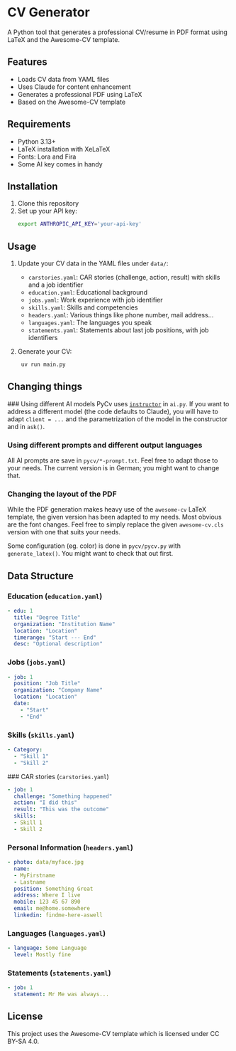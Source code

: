 # CV Generator

A Python tool that generates a professional CV/resume in PDF format using LaTeX and the Awesome-CV template.

## Features

- Loads CV data from YAML files
- Uses Claude for content enhancement
- Generates a professional PDF using LaTeX
- Based on the Awesome-CV template

## Requirements

- Python 3.13+
- LaTeX installation with XeLaTeX
- Fonts: Lora and Fira
- Some AI key comes in handy

## Installation

1. Clone this repository
2. Set up your API key:
   ```bash
   export ANTHROPIC_API_KEY='your-api-key'
   ```

## Usage

1. Update your CV data in the YAML files under `data/`:
   - `carstories.yaml`: CAR stories (challenge, action, result) with skills and a job identifier
   - `education.yaml`: Educational background
   - `jobs.yaml`: Work experience with job identifier
   - `skills.yaml`: Skills and competencies
   - `headers.yaml`: Various things like phone number, mail address...
   - `languages.yaml`: The languages you speak
   - `statements.yaml`: Statements about last job positions, with job identifiers

2. Generate your CV:
   ```bash
    uv run main.py
   ```

## Changing things

### Using different AI models
PyCv uses  [`instructor`](https://python.useinstructor.com) in `ai.py`. If you want to address a different model (the code defaults to Claude), you will have to adapt `client = ...` and the parametrization of the model in the constructor and in `ask()`.

### Using different prompts and different output languages
All AI prompts are save in `pycv/*-prompt.txt`. Feel free to adapt those to your needs. The current version is in German; you might want to change that.

### Changing the layout of the PDF
While the PDF generation makes heavy use of the `awesome-cv` LaTeX template, the given version has been adapted to my needs. Most obvious are the font changes. Feel free to simply replace the given `awesome-cv.cls` version with one that suits your needs.

Some configuration (eg. color) is done in `pycv/pycv.py` with `generate_latex()`. You might want to check that out first.

## Data Structure

### Education (`education.yaml`)
```yaml
- edu: 1
  title: "Degree Title"
  organization: "Institution Name"
  location: "Location"
  timerange: "Start --- End"
  desc: "Optional description"
```

### Jobs (`jobs.yaml`)
```yaml
- job: 1
  position: "Job Title"
  organization: "Company Name"
  location: "Location"
  date:
    - "Start"
    - "End"
```

### Skills (`skills.yaml`)
```yaml
- Category:
  - "Skill 1"
  - "Skill 2"
```

### CAR stories (`carstories.yaml`)
```yaml
- job: 1
  challenge: "Something happened"
  action: "I did this"
  result: "This was the outcome"
  skills:
  - Skill 1
  - Skill 2
```

### Personal Information (`headers.yaml`)
```yaml
- photo: data/myface.jpg
  name:
  - MyFirstname
  - Lastname
  position: Something Great
  address: Where I live
  mobile: 123 45 67 890
  email: me@home.somewhere
  linkedin: findme-here-aswell
```

### Languages (`languages.yaml`)
```yaml
- language: Some Language
  level: Mostly fine
```

### Statements (`statements.yaml`)
```yaml
- job: 1
  statement: Mr Me was always...
```

## License

This project uses the Awesome-CV template which is licensed under CC BY-SA 4.0.
